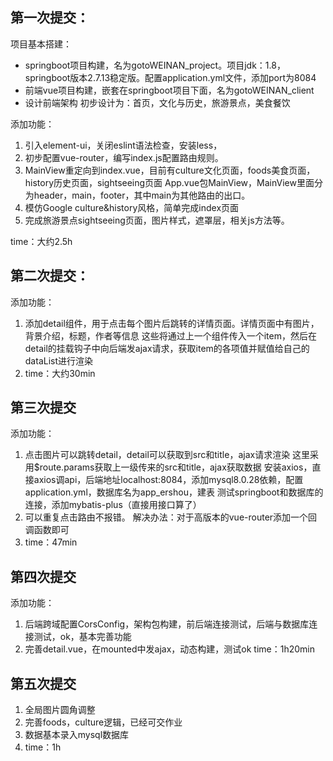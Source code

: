 ## 第一次提交：
项目基本搭建：

- springboot项目构建，名为gotoWEINAN_project。项目jdk：1.8，springboot版本2.7.13稳定版。配置application.yml文件，添加port为8084
- 前端vue项目构建，嵌套在springboot项目下面，名为gotoWEINAN_client
- 设计前端架构
初步设计为：首页，文化与历史，旅游景点，美食餐饮

添加功能：

1. 引入element-ui，关闭eslint语法检查，安装less，
2. 初步配置vue-router，编写index.js配置路由规则。
3. MainView重定向到index.vue，目前有culture文化页面，foods美食页面，history历史页面，sightseeing页面
   App.vue包MainView，MainView里面分为header，main，footer，其中main为其他路由的出口。
4. 模仿Google culture&history风格，简单完成index页面
5. 完成旅游景点sightseeing页面，图片样式，遮罩层，相关js方法等。

time：大约2.5h

## 第二次提交：

添加功能：
1. 添加detail组件，用于点击每个图片后跳转的详情页面。详情页面中有图片，背景介绍，标题，作者等信息
这些将通过上一个组件传入一个item，然后在detail的挂载钩子中向后端发ajax请求，获取item的各项值并赋值给自己的dataList进行渲染
2. time：大约30min

## 第三次提交
 
添加功能：
1. 点击图片可以跳转detail，detail可以获取到src和title，ajax请求渲染
这里采用$route.params获取上一级传来的src和title，ajax获取数据
安装axios，直接axios调api，后端地址localhost:8084，添加mysql8.0.28依赖，配置application.yml，数据库名为app_ershou，建表
测试springboot和数据库的连接，添加mybatis-plus（直接用接口算了）
2. 可以重复点击路由不报错。
解决办法：对于高版本的vue-router添加一个回调函数即可
3. time：47min

## 第四次提交
添加功能：
1. 后端跨域配置CorsConfig，架构包构建，前后端连接测试，后端与数据库连接测试，ok，基本完善功能
2. 完善detail.vue，在mounted中发ajax，动态构建，测试ok
time：1h20min

## 第五次提交
1. 全局图片圆角调整
2. 完善foods，culture逻辑，已经可交作业
3. 数据基本录入mysql数据库
4. time：1h

